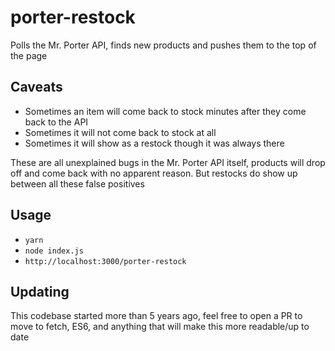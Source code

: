 # porter-restock

Polls the Mr. Porter API, finds new products and pushes them to the top of the page

## Caveats

* Sometimes an item will come back to stock minutes after they come back to the API
* Sometimes it will not come back to stock at all
* Sometimes it will show as a restock though it was always there

These are all unexplained bugs in the Mr. Porter API itself, products will drop off and come back with no apparent reason. But restocks do show up between all these false positives

## Usage

* `yarn`
* `node index.js`
* `http://localhost:3000/porter-restock`

## Updating

This codebase started more than 5 years ago, feel free to open a PR to move to fetch, ES6, and anything that will make this more readable/up to date
